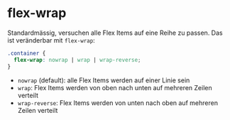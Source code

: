 # flex-wrap

Standardmässig, versuchen alle Flex Items auf eine Reihe zu passen. Das ist veränderbar mit `flex-wrap`:

```CSS
.container {
  flex-wrap: nowrap | wrap | wrap-reverse;
}
```

- `nowrap` (default): alle Flex Items werden auf einer Linie sein
- `wrap`: Flex Items werden von oben nach unten auf mehreren Zeilen verteilt
- `wrap-reverse`: Flex Items werden von unten nach oben auf mehreren Zeilen verteilt
